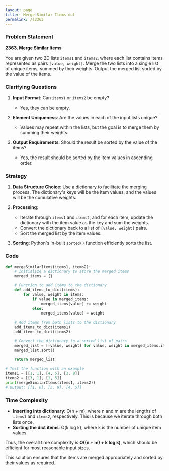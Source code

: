 ```yaml
---
layout: page
title:  Merge Similar Items-out
permalink: /s2363
---
```


### Problem Statement

**2363. Merge Similar Items**

You are given two 2D lists `items1` and `items2`, where each list contains items represented as pairs `[value, weight]`. Merge the two lists into a single list of unique items, summed by their weights. Output the merged list sorted by the value of the items.

### Clarifying Questions

1. **Input Format**: Can `items1` or `items2` be empty? 
   - Yes, they can be empty.
   
2. **Element Uniqueness**: Are the values in each of the input lists unique?
   - Values may repeat within the lists, but the goal is to merge them by summing their weights.

3. **Output Requirements**: Should the result be sorted by the value of the items?
   - Yes, the result should be sorted by the item values in ascending order.

### Strategy

1. **Data Structure Choice**: Use a dictionary to facilitate the merging process. The dictionary's keys will be the item values, and the values will be the cumulative weights.

2. **Processing**:
   - Iterate through `items1` and `items2`, and for each item, update the dictionary with the item value as the key and sum the weights.
   - Convert the dictionary back to a list of `[value, weight]` pairs.
   - Sort the merged list by the item values.

3. **Sorting**: Python's in-built `sorted()` function efficiently sorts the list.

### Code

```python
def mergeSimilarItems(items1, items2):
    # Initialize a dictionary to store the merged items
    merged_items = {}

    # Function to add items to the dictionary
    def add_items_to_dict(items):
        for value, weight in items:
            if value in merged_items:
                merged_items[value] += weight
            else:
                merged_items[value] = weight

    # Add items from both lists to the dictionary
    add_items_to_dict(items1)
    add_items_to_dict(items2)

    # Convert the dictionary to a sorted list of pairs
    merged_list = [[value, weight] for value, weight in merged_items.items()]
    merged_list.sort()

    return merged_list

# Test the function with an example
items1 = [[1, 1], [4, 5], [3, 8]]
items2 = [[3, 1], [1, 5]]
print(mergeSimilarItems(items1, items2))
# Output: [[1, 6], [3, 9], [4, 5]]
```

### Time Complexity

- **Inserting into dictionary**: O(n + m), where n and m are the lengths of `items1` and `items2`, respectively. This is because we iterate through both lists once.
- **Sorting the dict items**: O(k log k), where k is the number of unique item values. 

Thus, the overall time complexity is **O((n + m) + k log k)**, which should be efficient for most reasonable input sizes.

This solution ensures that the items are merged appropriately and sorted by their values as required.